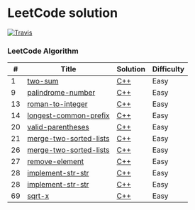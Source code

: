 LeetCode solution 
========
[![Travis](https://img.shields.io/badge/language-C++-green.svg)]()
### LeetCode Algorithm
|  #  |   Title  |    Solution |    Difficulty    |
|---| ----- | -------- | ---------- |
|  1 | [two-sum](https://leetcode.com/problems/two-sum/) | [C++](./algorithms/cpp/1.two-sum.cpp)  |  Easy |
|9|[palindrome-number](https://leetcode.com/problems/palindrome-number/) | [C++](.algorithms/cpp/9.palindrome-number.cpp)|Easy|
|13|[roman-to-integer](https://leetcode.com/problems/roman-to-integer/) | [C++](.algorithms/cpp/13.roman-to-integer.cpp)|Easy|
|14|[longest-common-prefix](https://leetcode.com/problems/longest-common-prefix/) | [C++](.algorithms/cpp/14.longest-common-prefix.cpp)|Easy|
|20|[valid-parentheses](https://leetcode.com/problems/valid-parentheses/) | [C++](.algorithms/cpp/20.valid-parentheses.cpp)|Easy|
|21|[merge-two-sorted-lists](https://leetcode.com/problems/merge-two-sorted-lists/) | [C++](.algorithms/cpp/21.merge-two-sorted-lists.cpp)|Easy|
|26|[merge-two-sorted-lists](https://leetcode.com/problems/remove-duplicates-from-sorted-array/) | [C++](.algorithms/cpp/26.remove-duplicates-from-sorted-array.cpp)|Easy|
|27|[remove-element](https://leetcode.com/problems/remove-element/) | [C++](.algorithms/cpp/27.remove-element.cpp)|Easy|
|28|[implement-str-str](https://leetcode.com/problems/implement-str-str/) | [C++](.algorithms/cpp/28.implement-str-str.cpp)|Easy|
|28|[implement-str-str](https://leetcode.com/problems/implement-str-str/) | [C++](.algorithms/cpp/28.implement-str-str.cpp)|Easy|
|69|[sqrt-x](https://leetcode.com/problems/sqrt-x/) | [C++](.algorithms/cpp/69.sqrt-x.cpp)|Easy|






